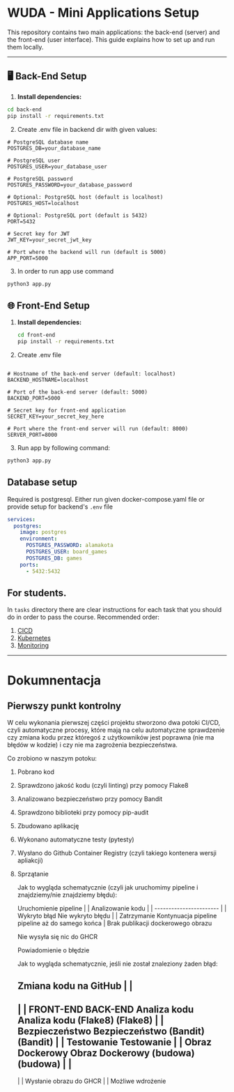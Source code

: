 # WUDA - Mini Applications Setup

This repository contains two main applications: the back-end (server) and the front-end (user interface). This guide explains how to set up and run them locally.

---

## 🖥️ Back-End Setup

1. **Install dependencies:**
```bash
cd back-end
pip install -r requirements.txt
```
2. Create .env file in backend dir with given values:


```.env
# PostgreSQL database name
POSTGRES_DB=your_database_name

# PostgreSQL user
POSTGRES_USER=your_database_user

# PostgreSQL password
POSTGRES_PASSWORD=your_database_password

# Optional: PostgreSQL host (default is localhost)
POSTGRES_HOST=localhost

# Optional: PostgreSQL port (default is 5432)
PORT=5432

# Secret key for JWT
JWT_KEY=your_secret_jwt_key

# Port where the backend will run (default is 5000)
APP_PORT=5000

```

3. In order to run app use command
``` bash
python3 app.py
```

## 🌐 Front-End Setup

1. **Install dependencies:**
   ```bash
   cd front-end
   pip install -r requirements.txt

2. Create .env file

```.env

# Hostname of the back-end server (default: localhost)
BACKEND_HOSTNAME=localhost

# Port of the back-end server (default: 5000)
BACKEND_PORT=5000

# Secret key for front-end application
SECRET_KEY=your_secret_key_here

# Port where the front-end server will run (default: 8000)
SERVER_PORT=8000
```

3. Run app by following command:


```bash
python3 app.py
```

## Database setup
Required is postgresql. Either run given docker-compose.yaml file or provide setup for backend's `.env` file


```yaml
services:
  postgres:
    image: postgres
    environment:
      POSTGRES_PASSWORD: alamakota
      POSTGRES_USER: board_games
      POSTGRES_DB: games
    ports:
      - 5432:5432
```

## For students.
In `tasks` directory there are clear instructions for each task that you should do in order to pass the course.
Recommended order:
1. [CICD](./tasks/CICD.md)
2. [Kubernetes](./tasks/kubernetes.md)
3. [Monitoring](./tasks/monitoring.md)



-----------------------------------------------------------------------------------------------------------------------------------------------------------------------------
# Dokumnentacja

## Pierwszy punkt kontrolny

W celu wykonania pierwszej części projektu stworzono dwa potoki CI/CD, czyli automatyczne procesy, które mają na celu automatyczne sprawdzenie czy zmiana kodu przez któregoś z użytkowników jest poprawna (nie ma błędów w kodzie) i czy nie ma zagrożenia bezpieczeństwa.

Co zrobiono w naszym potoku:
1. Pobrano kod
2. Sprawdzono jakość kodu (czyli linting) przy pomocy Flake8
3. Analizowano bezpieczeństwo przy pomocy Bandit
4. Sprawdzono biblioteki przy pomocy pip-audit
5. Zbudowano aplikację
6. Wykonano automatyczne testy (pytesty)
7. Wysłano do Github Container Registry (czyli takiego kontenera wersji apliakcji)
8. Sprzątanie


   Jak to wygląda schematycznie (czyli jak uruchomimy pipeline i znajdziemy/nie znajdziemy błędu):

     Uruchomienie pipeline
               |
               |
       Analizowanie kodu
               |
               |
        -----------------------
        |                     |
   Wykryto błąd       Nie wykryto błędu
        |                     |
   Zatrzymanie            Kontynuacja pipeline
   pipeline               aż do samego końca
        |
   Brak publikacji
   dockerowego obrazu

   Nie wysyła się nic
   do GHCR

   Powiadomienie
   o błędzie

   Jak to wygląda schematycznie, jeśli nie został znaleziony żaden błąd:

     Zmiana kodu na GitHub
               |
               |
   ------------------------
   |                      |
FRONT-END             BACK-END
Analiza kodu        Analiza kodu
(Flake8)              (Flake8)
   |                      |
Bezpieczeństwo     Bezpieczeństwo
(Bandit)              (Bandit)
   |                      |
Testowanie           Testowanie
   |                      |
Obraz Dockerowy   Obraz Dockerowy
(budowa)              (budowa)
   |                      |
   ------------------------
      |             |
    Wysłanie obrazu do GHCR
              |
              |
        Możliwe wdrożenie
   

